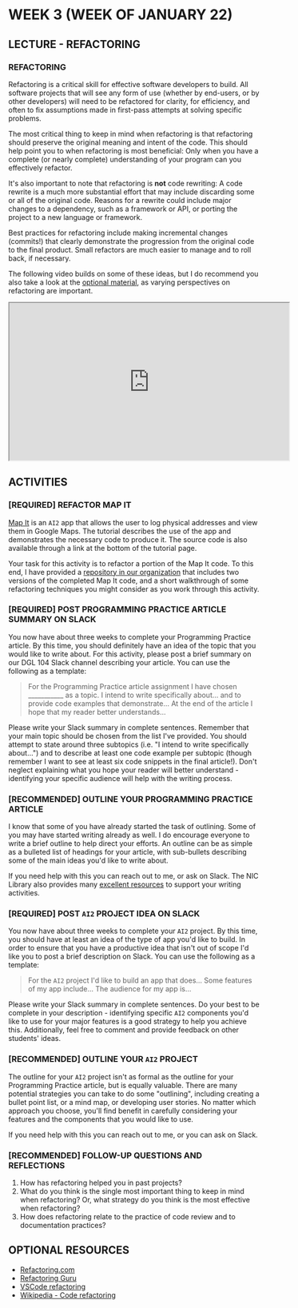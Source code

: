 # WEEK 3 (WEEK OF JANUARY 22)
## LECTURE - REFACTORING

### REFACTORING
Refactoring is a critical skill for effective software developers to build. All software projects that will see any form of use (whether by end-users, or by other developers) will need to be refactored for clarity, for efficiency, and often to fix assumptions made in first-pass attempts at solving specific problems.

The most critical thing to keep in mind when refactoring is that refactoring should preserve the original meaning and intent of the code. This should help point you to when refactoring is most beneficial: Only when you have a complete (or nearly complete) understanding of your program can you effectively refactor. 

It's also important to note that refactoring is **not** code rewriting: A code rewrite is a much more substantial effort that may include discarding some or all of the original code. Reasons for a rewrite could include major changes to a dependency, such as a framework or API, or porting the project to a new language or framework.

Best practices for refactoring include making incremental changes (commits!) that clearly demonstrate the progression from the original code to the final product. Small refactors are much easier to manage and to roll back, if necessary.

The following video builds on some of these ideas, but I do recommend you also take a look at the [optional material](#optional-resources), as varying perspectives on refactoring are important.

<div class="video-container-16by9"><iframe width="560" height="315" src="https://youtube.com/embed/iA5cFchPu0I"></iframe></div>

## ACTIVITIES

### [REQUIRED] REFACTOR MAP IT
[Map It](https://appinventor.mit.edu/explore/displaying-maps) is an `AI2` app that allows the user to log physical addresses and view them in Google Maps. The tutorial describes the use of the app and demonstrates the necessary code to produce it. The source code is also available through a link at the bottom of the tutorial page.

Your task for this activity is to refactor a portion of the Map It code. To this end, I have provided a [repository in our organization]() that includes two versions of the completed Map It code, and a short walkthrough of some refactoring techniques you might consider as you work through this activity. 

### [REQUIRED] POST PROGRAMMING PRACTICE ARTICLE SUMMARY ON SLACK
You now have about three weeks to complete your Programming Practice article. By this time, you should definitely have an idea of the topic that you would like to write about. For this activity, please post a brief summary on our DGL 104 Slack channel describing your article. You can use the following as a template:

> For the Programming Practice article assignment I have chosen ___________ as a topic. I intend to write specifically about... and to provide code examples that demonstrate... At the end of the article I hope that my reader better understands...

Please write your Slack summary in complete sentences. Remember that your main topic should be chosen from the list I've provided. You should attempt to state around three subtopics (i.e. "I intend to write specifically about...") and to describe at least one code example per subtopic (though remember I want to see at least six code snippets in the final article!). Don't neglect explaining what you hope your reader will better understand - identifying your specific audience will help with the writing process.

### [RECOMMENDED] OUTLINE YOUR PROGRAMMING PRACTICE ARTICLE
I know that some of you have already started the task of outlining. Some of you may have started writing already as well. I do encourage everyone to write a brief outline to help direct your efforts. An outline can be as simple as a bulleted list of headings for your article, with sub-bullets describing some of the main ideas you'd like to write about. 

If you need help with this you can reach out to me, or ask on Slack. The NIC Library also provides many [excellent resources](https://library.nic.bc.ca/writingsupport) to support your writing activities.

### [REQUIRED] POST `AI2` PROJECT IDEA ON SLACK
You now have about three weeks to complete your `AI2` project. By this time, you should have at least an idea of the type of app you'd like to build. In order to ensure that you have a productive idea that isn't out of scope I'd like you to post a brief description on Slack. You can use the following as a template:

> For the `AI2` project I'd like to build an app that does... Some features of my app include... The audience for my app is...

Please write your Slack summary in complete sentences. Do your best to be complete in your description - identifying specific `AI2` components you'd like to use for your major features is a good strategy to help you achieve this. Additionally, feel free to comment and provide feedback on other students' ideas.

### [RECOMMENDED] OUTLINE YOUR `AI2` PROJECT
The outline for your `AI2` project isn't as formal as the outline for your Programming Practice article, but is equally valuable. There are many potential strategies you can take to do some "outlining", including creating a bullet point list, or a mind map, or developing user stories. No matter which approach you choose, you'll find benefit in carefully considering your features and the components that you would like to use.

If you need help with this you can reach out to me, or you can ask on Slack. 

### [RECOMMENDED] FOLLOW-UP QUESTIONS AND REFLECTIONS
1. How has refactoring helped you in past projects?
2. What do you think is the single most important thing to keep in mind when refactoring? Or, what strategy do you think is the most effective when refactoring?
3. How does refactoring relate to the practice of code review and to documentation practices?  


## OPTIONAL RESOURCES
- [Refactoring.com](https://www.refactoring.com/)
- [Refactoring Guru](https://refactoring.guru/refactoring)
- [VSCode refactoring](https://code.visualstudio.com/docs/editor/refactoring)
- [Wikipedia - Code refactoring](https://en.wikipedia.org/wiki/Code_refactoring)

